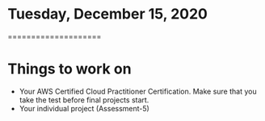 # Tuesday, December 15, 2020
====================
# Things to work on
- Your AWS Certified Cloud Practitioner Certification. Make sure that you take the test before final projects start.
- Your individual project (Assessment-5)
